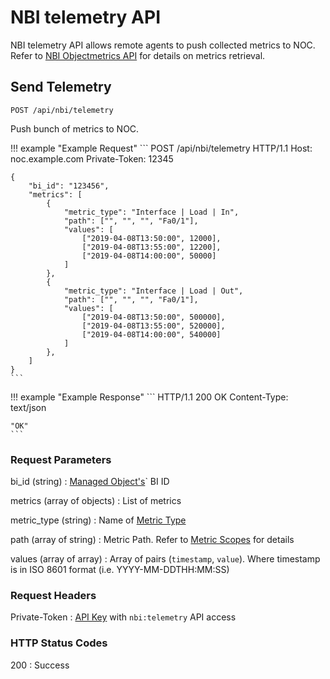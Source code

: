# NBI telemetry API

NBI telemetry API allows remote agents to push collected metrics
to NOC. Refer to [NBI Objectmetrics API](objectmetrics.md)
for details on metrics retrieval.

## Send Telemetry

```
POST /api/nbi/telemetry
```

Push bunch of metrics to NOC.

<!-- prettier-ignore -->
!!! example "Example Request"
    ```
    POST /api/nbi/telemetry HTTP/1.1
    Host: noc.example.com
    Private-Token: 12345

    {
        "bi_id": "123456",
        "metrics": [
            {
                "metric_type": "Interface | Load | In",
                "path": ["", "", "", "Fa0/1"],
                "values": [
                    ["2019-04-08T13:50:00", 12000],
                    ["2019-04-08T13:55:00", 12200],
                    ["2019-04-08T14:00:00", 50000]
                ]
            },
            {
                "metric_type": "Interface | Load | Out",
                "path": ["", "", "", "Fa0/1"],
                "values": [
                    ["2019-04-08T13:50:00", 500000],
                    ["2019-04-08T13:55:00", 520000],
                    ["2019-04-08T14:00:00", 540000]
                ]
            },
        ]
    }
    ```

<!-- prettier-ignore -->
!!! example "Example Response"
    ```
    HTTP/1.1 200 OK
    Content-Type: text/json

    "OK"
    ```

### Request Parameters
bi_id (string)
: [Managed Object's](../../../../user/reference/concepts/managed-object/index.md)` BI ID

metrics (array of objects)
: List of metrics

metric_type (string)
: Name of [Metric Type](../../../../user/reference/metrics/types/index.md)

path (array of string)
: Metric Path. Refer to [Metric Scopes](../../../../user/reference/metrics/scopes/index.md) for details

values (array of array)
: Array of pairs (`timestamp`, `value`). Where timestamp is in ISO 8601 format (i.e. YYYY-MM-DDTHH:MM:SS)

### Request Headers

Private-Token
: [API Key](../../../../user/reference/concepts/apikey/index.md) with `nbi:telemetry` API access

### HTTP Status Codes

200
: Success


